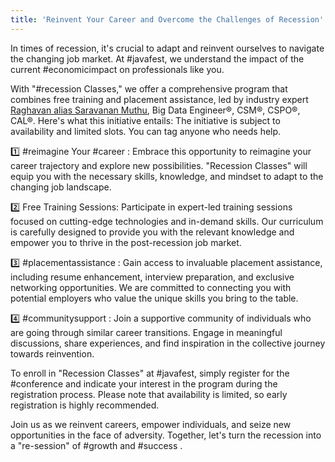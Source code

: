 ```yaml
---
title: 'Reinvent Your Career and Overcome the Challenges of Recession'
---
```


In times of recession, it's crucial to adapt and reinvent ourselves to navigate the changing job market. At #javafest, we understand the impact of the current #economicimpact on professionals like you.

With "#recession Classes," we offer a comprehensive program that combines free training and placement assistance, led by industry expert [Raghavan alias Saravanan Muthu](https://www.linkedin.com/in/itsraghz/), Big Data Engineer®, CSM®, CSPO®, CAL®. Here's what this initiative entails: The initiative is subject to availability and limited slots. You can tag anyone who needs help.

1️⃣ #reimagine Your #career : Embrace this opportunity to reimagine your career trajectory and explore new possibilities. "Recession Classes" will equip you with the necessary skills, knowledge, and mindset to adapt to the changing job landscape.

2️⃣ Free Training Sessions: Participate in expert-led training sessions focused on cutting-edge technologies and in-demand skills. Our curriculum is carefully designed to provide you with the relevant knowledge and empower you to thrive in the post-recession job market.

3️⃣ #placementassistance : Gain access to invaluable placement assistance, including resume enhancement, interview preparation, and exclusive networking opportunities. We are committed to connecting you with potential employers who value the unique skills you bring to the table.

4️⃣ #communitysupport : Join a supportive community of individuals who are going through similar career transitions. Engage in meaningful discussions, share experiences, and find inspiration in the collective journey towards reinvention.

To enroll in "Recession Classes" at #javafest, simply register for the #conference and indicate your interest in the program during the registration process. Please note that availability is limited, so early registration is highly recommended.

Join us as we reinvent careers, empower individuals, and seize new opportunities in the face of adversity. Together, let's turn the recession into a "re-session" of #growth and #success .
